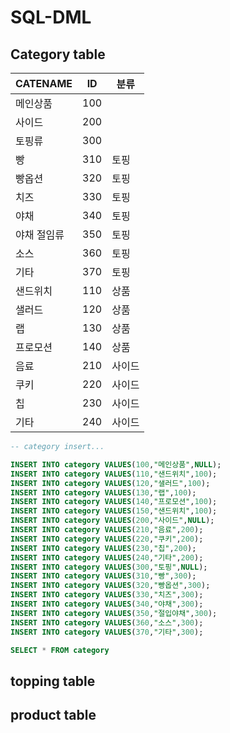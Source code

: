 # SQL-DML 



## Category table

| CATENAME    | ID   | 분류   |
| ----------- | ---- | ------ |
| 메인상품    | 100  |        |
| 사이드      | 200  |        |
| 토핑류      | 300  |        |
| 빵          | 310  | 토핑   |
| 빵옵션      | 320  | 토핑   |
| 치즈        | 330  | 토핑   |
| 야채        | 340  | 토핑   |
| 야채 절임류 | 350  | 토핑   |
| 소스        | 360  | 토핑   |
| 기타        | 370  | 토핑   |
| 샌드위치    | 110  | 상품   |
| 샐러드      | 120  | 상품   |
| 랩          | 130  | 상품   |
| 프로모션    | 140  | 상품   |
| 음료        | 210  | 사이드 |
| 쿠키        | 220  | 사이드 |
| 칩          | 230  | 사이드 |
| 기타        | 240  | 사이드 |

```sql
-- category insert...

INSERT INTO category VALUES(100,"메인상품",NULL); 
INSERT INTO category VALUES(110,"샌드위치",100);
INSERT INTO category VALUES(120,"샐러드",100);
INSERT INTO category VALUES(130,"랩",100);
INSERT INTO category VALUES(140,"프로모션",100);
INSERT INTO category VALUES(150,"샌드위치",100);
INSERT INTO category VALUES(200,"사이드",NULL); 
INSERT INTO category VALUES(210,"음료",200);
INSERT INTO category VALUES(220,"쿠키",200); 
INSERT INTO category VALUES(230,"칩",200); 
INSERT INTO category VALUES(240,"기타",200);  
INSERT INTO category VALUES(300,"토핑",NULL); 
INSERT INTO category VALUES(310,"빵",300); 
INSERT INTO category VALUES(320,"빵옵션",300);
INSERT INTO category VALUES(330,"치즈",300); 
INSERT INTO category VALUES(340,"야채",300);
INSERT INTO category VALUES(350,"절입야채",300);  
INSERT INTO category VALUES(360,"소스",300); 
INSERT INTO category VALUES(370,"기타",300); 

SELECT * FROM category
```





## topping table



## product table


